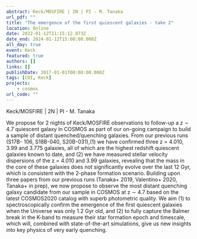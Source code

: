 ```yaml
---
abstract: Keck/MOSFIRE | 2N | PI - M. Tanaka
url_pdf: ""
title: "The emergence of the first quiescent galaxies - take 2"
location: Online
date: 2022-01-12T11:15:12.073Z
date_end: 2024-01-12T15:00:00.000Z
all_day: true
event: Keck
featured: true
authors: []
links: []
publishDate: 2017-01-01T00:00:00.000Z
tags: [COI, Keck]
projects:
    - cosmos
url_code: ""
---
```

Keck/MOSFIRE | 2N | PI - M. Tanaka


We propose for 2 nights of Keck/MOSFIRE observations to follow-up a z ∼ 4.7 quiescent galaxy in COSMOS as part of our on-going campaign to build a sample of distant quenched/quenching galaxies. From our previous runs (S17B- 106, S18B-040, S20B-031),(1) we have confirmed three z = 4.010, 3.99 and 3.775 galaxies, all of which are the highest redshift quiescent galaxies known to date, and (2) we have measured stellar velocity dispersions of the z = 4.010 and 3.99 galaxies, revealing that the mass in the core of these galaxies does not significantly evolve over the last 12 Gyr, which is consistent with the 2-phase formation scenario. Building upon three papers from our previous runs (Tanaka+ 2019, Valentino+ 2020, Tanaka+ in prep), we now propose to observe the most distant quenching galaxy candidate from our sample in COSMOS at z ∼ 4.7 based on the latest COSMOS2020 catalog with superb photometric quality. We aim (1) to spectroscopically confirm the emergence of the first quiescent galaxies when the Universe was only 1.2 Gyr old, and (2) to fully capture the Balmer break in the K-band to measure their star formation epoch and timescale, which will, combined with state-of-the-art simulations, give us new insights into key physics of very early quenching.